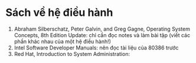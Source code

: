 # Sách về hệ điều hành
1.	Abraham Silberschatz, Peter Galvin, and Greg Gagne, Operating System Concepts, 8th Edition Update: chỉ cần đọc notes và làm bài tập (viết các phần khác nhau của một hệ điều hành!)
2.	Intel Software Developer Manuals: nên đọc tài liệu của 80386 trước
3.	Red Hat, Introduction to System Administration: